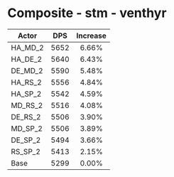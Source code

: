 # Composite - stm - venthyr
| Actor | DPS | Increase |
|---|:---:|:---:|
|HA_MD_2|5652|6.66%|
|HA_DE_2|5640|6.43%|
|DE_MD_2|5590|5.48%|
|HA_RS_2|5556|4.84%|
|HA_SP_2|5542|4.59%|
|MD_RS_2|5516|4.08%|
|DE_RS_2|5506|3.90%|
|MD_SP_2|5506|3.89%|
|DE_SP_2|5494|3.66%|
|RS_SP_2|5413|2.15%|
|Base|5299|0.00%|
